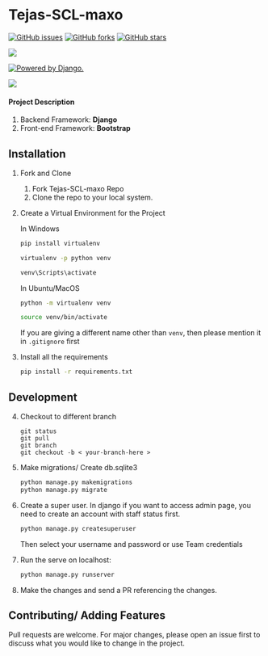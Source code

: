 # Tejas-SCL-maxo
<a href="https://github.com/kan12340987/Tejas-SCL-maxo/issues"><img alt="GitHub issues" src="https://img.shields.io/github/issues/kan12340987/Tejas-SCL-maxo?style=for-the-badge"></a>
<a href="https://github.com/kan12340987/Tejas-SCL-maxo/network"><img alt="GitHub forks" src="https://img.shields.io/github/forks/kan12340987/Tejas-SCL-maxo?style=for-the-badge"></a>
<a href="https://github.com/kan12340987/Tejas-SCL-maxo/stargazers"><img alt="GitHub stars" src="https://img.shields.io/github/stars/kan12340987/Tejas-SCL-maxo?style=for-the-badge"></a>

<img src="https://img.shields.io/badge/python%20-%2314354C.svg?&style=for-the-badge&logo=python&logoColor=white"/>

<a href="http://www.djangoproject.com/"><img src="https://www.djangoproject.com/m/img/badges/djangopowered126x54.gif" border="0" alt="Powered by Django." title="Powered by Django." /></a>

<img src="https://img.shields.io/badge/bootstrap%20-%23563D7C.svg?&style=for-the-badge&logo=bootstrap&logoColor=white"/>



#### Project Description

1. Backend Framework: **Django**
2. Front-end Framework: **Bootstrap**

## Installation 

1. Fork and Clone
    <ol>
    <li>Fork Tejas-SCL-maxo Repo</li>
    <li>Clone the repo to your local system.</li>
    </ol>

2. Create a Virtual Environment for the Project

    In Windows
    ```bash
    pip install virtualenv
    ```
    ```bash
    virtualenv -p python venv
    ```
    ```bash
    venv\Scripts\activate
    ```

    In Ubuntu/MacOS
    ```bash
    python -m virtualenv venv
    
    source venv/bin/activate
    ```
   
   If you are giving a different name other than `venv`, then please mention it in `.gitignore` first

3. Install all the requirements

    ```bash
    pip install -r requirements.txt
    ```
## Development

4. Checkout to different branch
     ```git
    git status
    git pull
    git branch
    git checkout -b < your-branch-here >
    ```
   
5. Make migrations/ Create db.sqlite3

    ```bash
    python manage.py makemigrations
    python manage.py migrate
    ```

6. Create a super user.
    In django if you want to access admin page, you need to create an account with staff status first.
    ```djangotemplate
    python manage.py createsuperuser
    ```
   Then select your username and password or use Team credentials
   
7. Run the serve on localhost:
    ```bash
    python manage.py runserver
    ```

8. Make the changes and send a PR referencing the changes.
   

## Contributing/ Adding Features
   Pull requests are welcome. For major changes, please open an issue first to discuss what you would like to change in the project.
